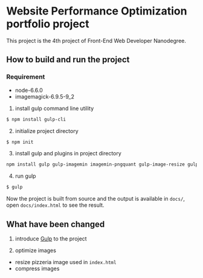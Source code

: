 # Website Performance Optimization portfolio project

This project is the 4th project of Front-End Web Developer Nanodegree.


## How to build and run the project
### Requirement
* node-6.6.0
* imagemagick-6.9.5-9_2

1. install gulp command line utility
```sh
$ npm install gulp-cli
```

2. initialize project directory
``` sh
$ npm init
```

3. install gulp and plugins in project directory
``` sh
npm install gulp gulp-imagemin imagemin-pngquant gulp-image-resize gulp-rename
```

4. run gulp
``` sh
$ gulp
```
Now the project is built from source and the output is available in `docs/`, open `docs/index.html` to see the result.

## What have been changed

1. introduce [Gulp](http://gulpjs.com) to the project

2. optimize images
  * resize pizzeria image used in `index.html`
  * compress images
